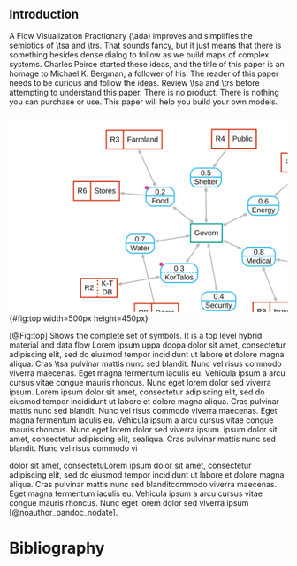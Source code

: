 ## Introduction 
A Flow Visualization Practionary (\ada) improves and simplifies the semiotics of \tsa and \trs.  That sounds fancy, but it just means that there is something besides dense dialog to follow as we build maps of complex systems.  Charles Peirce started these ideas, and the title of this paper is an homage to Michael K. Bergman, a follower of his.  The reader of this paper needs to be curious and follow the ideas.  Review \tsa and \trs before attempting to understand this paper.  There is no product.  There is nothing you can purchase or use.  This paper will help you build your own models.

![Top](images/Top.svg){#fig:top width=500px height=450px}

[@Fig:top] Shows the complete set of symbols.  It is a top level hybrid material and data flow
Lorem ipsum  uppa doopa dolor sit amet, consectetur adipiscing elit, sed do eiusmod tempor incididunt ut labore et dolore magna aliqua. Cras \tsa pulvinar mattis nunc sed blandit. Nunc vel risus commodo viverra maecenas. Eget magna fermentum iaculis eu. Vehicula ipsum a arcu cursus vitae congue mauris rhoncus. Nunc eget lorem dolor sed viverra ipsum.  Lorem ipsum dolor sit amet, consectetur adipiscing elit, sed do eiusmod tempor incididunt ut labore et dolore magna aliqua. Cras pulvinar mattis nunc sed blandit. Nunc vel risus commodo viverra maecenas. Eget magna fermentum iaculis eu. Vehicula ipsum a arcu cursus vitae congue mauris rhoncus. Nunc eget lorem dolor sed viverra ipsum.
ipsum dolor sit amet, consectetur adipiscing elit, sealiqua. Cras pulvinar mattis nunc sed blandit. Nunc vel risus commodo vi

dolor sit amet, consectetuLorem ipsum dolor sit amet, consectetur adipiscing elit, sed do eiusmod tempor incididunt ut labore et dolore magna aliqua. Cras pulvinar mattis nunc sed blanditcommodo viverra maecenas. Eget magna fermentum iaculis eu. Vehicula ipsum a arcu cursus vitae congue mauris rhoncus. Nunc eget lorem dolor sed viverra ipsum [@noauthor_pandoc_nodate].
​

# Bibliography